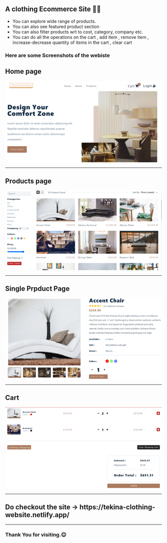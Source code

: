 <h2>A clothing Ecommerce Site 👚👕</h2>
<ul>
  <li>You can explore wide range of products.</li>
  <li>You can also see featured product section</li>
  <li>You can also filter products wrt to cost, category, company etc. </li>
  <li>You can do all the operations on the cart , add item , remove item , increase-decrease quantity of items in the cart , clear cart</li>
</ul>
<h3>Here are some Screenshots of the webiste</h3>
<h2>Home page</h2>
<img src="Screenshot (260).png">
<hr>
<h2>Products page</h2>
<img src="Screenshot (261).png">
<hr>
<h2>Single Prpduct Page</h2>
<img src="Screenshot (262).png">
<hr>
<h2>Cart</h2>
<img src="Screenshot (263).png">
<hr>
<h2>
Do checkout the site -> https://tekina-clothing-website.netlify.app/ 
  </h2>
<hr>
<h3>
  Thank You for visiting.😌
</h3>




